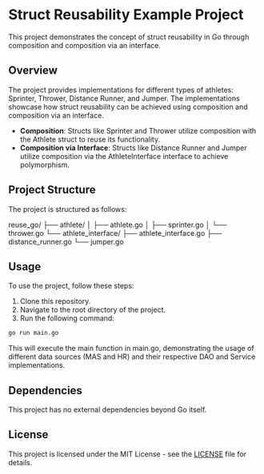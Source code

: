 # Struct Reusability Example Project

This project demonstrates the concept of struct reusability in Go through composition and composition via an interface.

## Overview

The project provides implementations for different types of athletes: Sprinter, Thrower, Distance Runner, and Jumper. The implementations showcase how struct reusability can be achieved using composition and composition via an interface.

- **Composition**: Structs like Sprinter and Thrower utilize composition with the Athlete struct to reuse its functionality.
- **Composition via Interface**: Structs like Distance Runner and Jumper utilize composition via the AthleteInterface interface to achieve polymorphism.

## Project Structure

The project is structured as follows:

reuse_go/
├── athlete/
│ ├── athlete.go
│ ├── sprinter.go
│ └── thrower.go
└── athlete_interface/
├── athlete_interface.go
├── distance_runner.go
└── jumper.go

## Usage

To use the project, follow these steps:

1. Clone this repository.
2. Navigate to the root directory of the project.
3. Run the following command:

```bash
go run main.go
```

This will execute the main function in main.go, demonstrating the usage of different data sources (MAS and HR) and their respective DAO and Service implementations.

## Dependencies

This project has no external dependencies beyond Go itself.

## License

This project is licensed under the MIT License - see the [LICENSE](LICENSE) file for details.